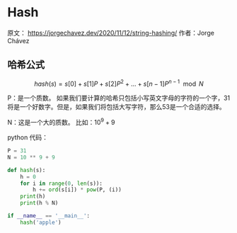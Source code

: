 # Hash

原文： https://jorgechavez.dev/2020/11/12/string-hashing/
作者：Jorge Chávez


## 哈希公式

```math
hash(s) = s[0] + s[1]P + s[2]P^2 + \dots + s[n-1]P^{n-1} \mod N
```
P：是一个质数。 如果我们要计算的哈希只包括小写英文字母的字符的一个字，31将是一个好数字。但是，如果我们将包括大写字符，那么53是一个合适的选择。

N：这是一个大的质数。 比如：$10^9 + 9$

python 代码：
```py
P = 31
N = 10 ** 9 + 9

def hash(s):
    h = 0
    for i in range(0, len(s)):
        h += ord(s[i]) * pow(P, (i))
    print(h)
    print(h % N)

if __name__ == '__main__':
    hash('apple')
```

